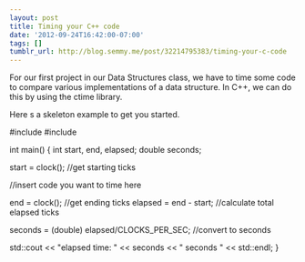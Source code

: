 ```yaml
---
layout: post
title: Timing your C++ code
date: '2012-09-24T16:42:00-07:00'
tags: []
tumblr_url: http://blog.semmy.me/post/32214795383/timing-your-c-code
---
```

For our first project in our Data Structures class, we have to time some code to compare various implementations of a data structure. In C++, we can do this by using the ctime library.

Here   s a skeleton example to get you started.

#include <iostream>
#include <ctime>

int main() {
  int start, end, elapsed;
  double seconds;

  start = clock(); //get starting ticks

  //insert code you want to time here                                                                                                                                                                                 

  end = clock(); //get ending ticks
  elapsed = end - start; //calculate total elapsed ticks

  seconds = (double) elapsed/CLOCKS_PER_SEC; //convert to seconds

  std::cout << "elapsed time: " << seconds << " seconds " << std::endl;
}
